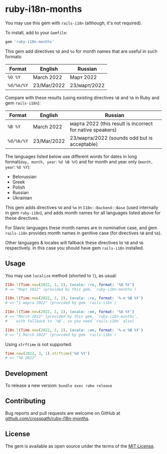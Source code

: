 # ruby-i18n-months

You may use this gem with `rails-i18n` (although, it's not required).

To install, add to your `Gemfile`:

```ruby
gem 'ruby-i18n-months'
```

This gem add directives `%O` and `%o` for month names that are useful in such formats:

Format     | English     | Russian
-----------|-------------|--------
`%O %Y`    | March 2022  | Март 2022
`%d/%o/%Y` | 23/Mar/2022 | 23/март/2022

Compare with these results (using existing directives `%B` and `%b` in Ruby and gem `rails-i18n`):

Format     | English     | Russian
-----------|-------------|--------
`%B %Y`    | March 2022  | марта 2022 (this result is incorrect for native speakers)
`%d/%b/%Y` | 23/Mar/2022 | 23/марта/2022 (sounds odd but is acceptable)

The languages listed below use different words
for dates in long format(`day, month, year`: `%d %B %Y`)
and for month and year only (`month, year`: `%O %Y`):

- Belorussian
- Greek
- Polish
- Russian
- Ukrainian

This gem adds directives `%O` and `%o` in `I18n::Backend::Base`
(used internally in gem `ruby-i18n`), and adds month names for all languages listed
above for these directives.

For Slavic languages these month names are in nominative case,
and gem `rails-i18n` provides month names in genitive case
(for directives `%B` and `%b`).

Other languages & locales will fallback these directives to `%B` and `%b` respectively.
In this case you should have gem `rails-i18n` installed.

## Usage

You may use `localize` method (shorted to `l`), as usual:

```ruby
I18n.l(Time.new(2022, 3, 1), locale: :ru, format: '%O %Y')
# => "Март 2022" (provided by this gem, `ruby-i18n-months`)

I18n.l(Time.new(2022, 3, 1), locale: :ru, format: '%-e %B %Y')
# => "1 марта 2022" (provided by gem `rails-i18n`)

I18n.l(Time.new(2022, 3, 1), locale: :en, format: '%O %Y')
# => "March 2022" (provided by this gem, `ruby-i18n-months`,
#    with fallback to `%B`, so you need `rails-i18n` also)

I18n.l(Time.new(2022, 3, 1), locale: :en, format: '%-e %B %Y')
# => "1 March 2022" (provided by gem `rails-i18n`)
```

Using `strftime` is not supported:

```ruby
Time.new(2022, 3, 1).strftime('%O %Y')
# => "%O 2022"
```

## Development

To release a new version: `bundle exec rake release`

## Contributing

Bug reports and pull requests are welcome on GitHub at
[github.com/crosspath/ruby-i18n-months](https://github.com/crosspath/ruby-i18n-months).

## License

The gem is available as open source under the terms of the
[MIT License](https://opensource.org/licenses/MIT).
